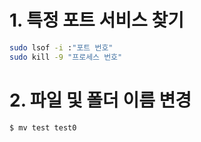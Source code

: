 # 1. 특정 포트 서비스 찾기 
~~~bash
sudo lsof -i :"포트 번호"
sudo kill -9 "프로세스 번호"       
~~~

# 2. 파일 및 폴더 이름 변경

~~~bash
$ mv test test0
~~~

